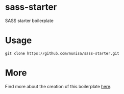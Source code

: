 # sass-starter
SASS starter boilerplate

# Usage
`git clone https://github.com/nunisa/sass-starter.git`

# More
Find more about the creation of this boilerplate [here](https://nunisa.github.io).
